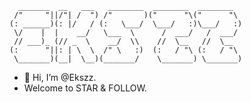 ```
  _______  __   ___   ________  ________  ________   
 /"     "||/"| /  ") /"       )("      "\("      "\  
(: ______)(: |/   / (:   \___/  \___/   :)\___/   :) 
 \/    |  |    __/   \___  \      /  ___/   /  ___/  
 // ___)_ (// _  \    __/  \\    //  \__   //  \__   
(:      "||: | \  \  /" \   :)  (:   / "\ (:   / "\  
 \_______)(__|  \__)(_______/    \_______) \_______) 

```                                   
- 👋 Hi, I’m @Ekszz.
- Welcome to STAR & FOLLOW.
